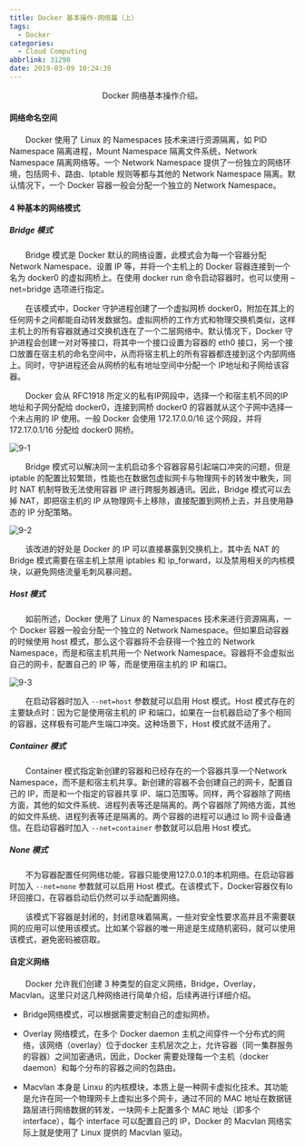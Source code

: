```yaml
---
title: Docker 基本操作-网络篇（上）
tags:
  - Docker
categories:
  - Cloud Computing
abbrlink: 31298
date: 2019-03-09 10:24:39
---
```




<center>Docker 网络基本操作介绍。</center>

<!--more-->

#### 网络命名空间

　　Docker 使用了 Linux 的 Namespaces 技术来进行资源隔离，如 PID Namespace 隔离进程，Mount Namespace 隔离文件系统，Network Namespace 隔离网络等。一个 Network Namespace 提供了一份独立的网络环境，包括网卡、路由、Iptable 规则等都与其他的 Network Namespace 隔离。默认情况下，一个 Docker 容器一般会分配一个独立的 Network Namespace。

#### 4 种基本的网络模式

##### Bridge 模式

　　Bridge 模式是 Docker 默认的网络设置，此模式会为每一个容器分配 Network Namespace、设置 IP 等，并将一个主机上的 Docker 容器连接到一个名为 docker0 的虚拟网桥上。在使用 docker run 命令启动容器时，也可以使用 –net=bridge 选项进行指定。

　　在该模式中，Docker 守护进程创建了一个虚拟网桥 docker0，附加在其上的任何网卡之间都能自动转发数据包。虚拟网桥的工作方式和物理交换机类似，这样主机上的所有容器就通过交换机连在了一个二层网络中。默认情况下，Docker 守护进程会创建一对对等接口，将其中一个接口设置为容器的 eth0 接口，另一个接口放置在宿主机的命名空间中，从而将宿主机上的所有容器都连接到这个内部网络上。同时，守护进程还会从网桥的私有地址空间中分配一个  IP地址和子网给该容器。

　　Docker 会从 RFC1918 所定义的私有IP网段中，选择一个和宿主机不同的IP地址和子网分配给 docker0，连接到网桥 docker0 的容器就从这个子网中选择一个未占用的 IP 使用。一般 Docker 会使用 172.17.0.0/16 这个网段，并将 172.17.0.1/16 分配给 docker0 网桥。

![9-1](http://fzy-blog.oss-cn-shenzhen.aliyuncs.com/2019/3/9-1.png)

　　Bridge 模式可以解决同一主机启动多个容器容易引起端口冲突的问题，但是 iptable 的配置比较繁琐，性能也在数据包虚拟网卡与物理网卡的转发中散失，同时 NAT 机制导致无法使用容器 IP 进行跨服务器通讯。因此，Bridge 模式可以去掉 NAT，即把宿主机的 IP 从物理网卡上移除，直接配置到网桥上去，并且使用静态的 IP 分配策略。



![9-2](http://fzy-blog.oss-cn-shenzhen.aliyuncs.com/2019/3/9-2.png)

　　该改进的好处是 Docker 的 IP 可以直接暴露到交换机上，其中去 NAT 的 Bridge 模式需要在宿主机上禁用 iptables 和 ip_forward，以及禁用相关的内核模块，以避免网络流量毛刺风暴问题。

##### Host 模式

　　如前所述，Docker 使用了 Linux 的 Namespaces 技术来进行资源隔离，一个 Docker 容器一般会分配一个独立的 Network Namespace。但如果启动容器的时候使用 host 模式，那么这个容器将不会获得一个独立的 Network Namespace，而是和宿主机共用一个 Network Namespace。容器将不会虚拟出自己的网卡，配置自己的 IP 等，而是使用宿主机的 IP 和端口。

![9-3](http://fzy-blog.oss-cn-shenzhen.aliyuncs.com/2019/3/9-3.png)

　　在启动容器时加入 `--net=host` 参数就可以启用 Host 模式。Host 模式存在的主要缺点时：因为它是使用宿主机的 IP 和端口，如果在一台机器启动了多个相同的容器，这样极有可能产生端口冲突。这种场景下，Host 模式就不适用了。

##### Container 模式

　　Container 模式指定新创建的容器和已经存在的一个容器共享一个Network Namespace，而不是和宿主机共享。新创建的容器不会创建自己的网卡，配置自己的 IP，而是和一个指定的容器共享 IP、端口范围等。同样，两个容器除了网络方面，其他的如文件系统、进程列表等还是隔离的。两个容器除了网络方面，其他的如文件系统、进程列表等还是隔离的。两个容器的进程可以通过 lo 网卡设备通信。在启动容器时加入 `--net=container` 参数就可以启用 Host 模式。

##### None 模式

　　不为容器配置任何网络功能，容器只能使用127.0.0.1的本机网络。在启动容器时加入 `--net=none` 参数就可以启用 Host 模式。在该模式下，Docker容器仅有lo环回接口，在容器启动后仍然可以手动配置网络。

　　该模式下容器是封闭的，封闭意味着隔离，一些对安全性要求高并且不需要联网的应用可以使用该模式。比如某个容器的唯一用途是生成随机密码，就可以使用该模式，避免密码被窃取。

#### 自定义网络

　　Docker 允许我们创建 3 种类型的自定义网络，Bridge，Overlay，Macvlan。这里只对这几种网络进行简单介绍，后续再进行详细介绍。

- Bridge网络模式，可以根据需要定制自己的虚拟网桥。

- Overlay 网络模式，在多个 Docker daemon 主机之间穿件一个分布式的网络，该网络（overlay）位于docker 主机层次之上，允许容器（同一集群服务的容器）之间加密通讯，因此，Docker 需要处理每一个主机（docker daemon）和每个分布的容器之间的包路由。
- Macvlan 本身是 Linxu 的内核模块，本质上是一种网卡虚拟化技术。其功能是允许在同一个物理网卡上虚拟出多个网卡，通过不同的 MAC 地址在数据链路层进行网络数据的转发，一块网卡上配置多个 MAC 地址（即多个 interface），每个 interface 可以配置自己的 IP，Docker 的 Macvlan 网络实际上就是使用了 Linux 提供的 Macvlan 驱动。